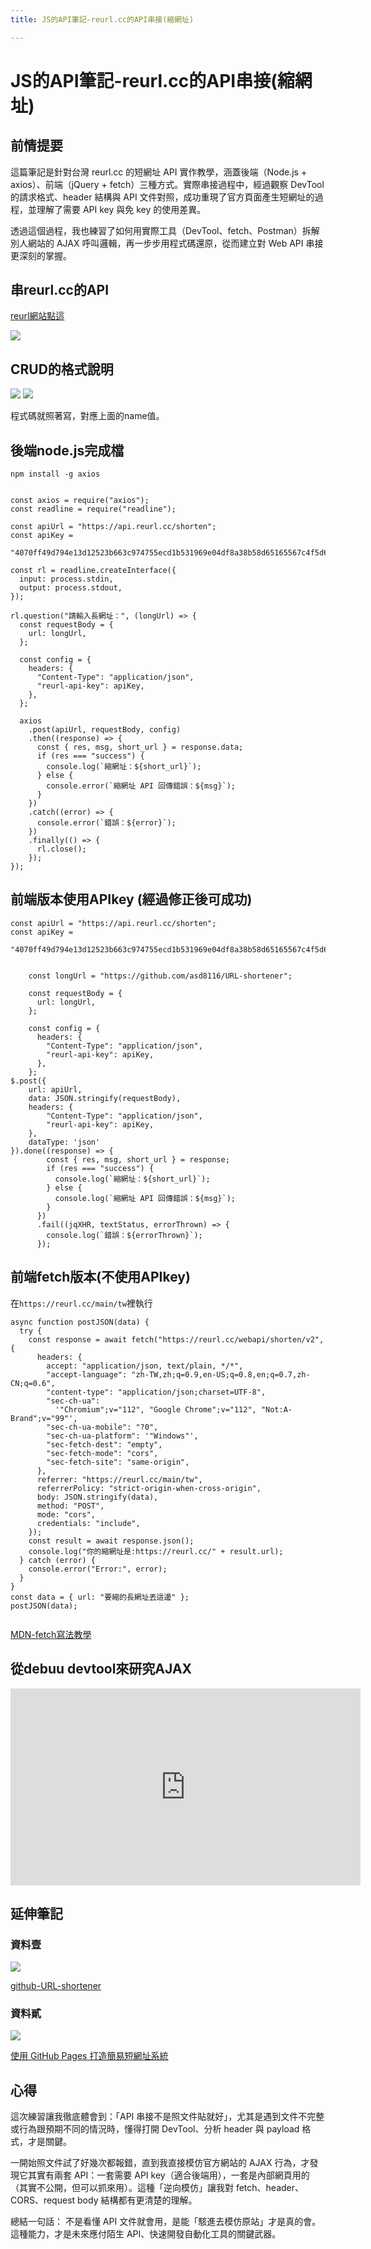 ```yaml
---
title: JS的API筆記-reurl.cc的API串接(縮網址)

---
```


# JS的API筆記-reurl.cc的API串接(縮網址)

## 前情提要
這篇筆記是針對台灣 reurl.cc 的短網址 API 實作教學，涵蓋後端（Node.js + axios）、前端（jQuery + fetch）三種方式。實際串接過程中，經過觀察 DevTool 的請求格式、header 結構與 API 文件對照，成功重現了官方頁面產生短網址的過程，並理解了需要 API key 與免 key 的使用差異。

透過這個過程，我也練習了如何用實際工具（DevTool、fetch、Postman）拆解別人網站的 AJAX 呼叫邏輯，再一步步用程式碼還原，從而建立對 Web API 串接更深刻的掌握。

## 串reurl.cc的API

[reurl網站點這](https://reurl.cc/info/api/tw)


![](https://i.imgur.com/effle2h.png)

## CRUD的格式說明
![](https://i.imgur.com/pmISXyy.png)
![](https://i.imgur.com/UuOxUc1.png)


程式碼就照著寫，對應上面的name值。

## 後端node.js完成檔


`npm install -g axios`


```javascript=

const axios = require("axios");
const readline = require("readline");

const apiUrl = "https://api.reurl.cc/shorten";
const apiKey =
  "4070ff49d794e13d12523b663c974755ecd1b531969e04df8a38b58d65165567c4f5d6";

const rl = readline.createInterface({
  input: process.stdin,
  output: process.stdout,
});

rl.question("請輸入長網址：", (longUrl) => {
  const requestBody = {
    url: longUrl,
  };

  const config = {
    headers: {
      "Content-Type": "application/json",
      "reurl-api-key": apiKey,
    },
  };

  axios
    .post(apiUrl, requestBody, config)
    .then((response) => {
      const { res, msg, short_url } = response.data;
      if (res === "success") {
        console.log(`縮網址：${short_url}`);
      } else {
        console.error(`縮網址 API 回傳錯誤：${msg}`);
      }
    })
    .catch((error) => {
      console.error(`錯誤：${error}`);
    })
    .finally(() => {
      rl.close();
    });
});

```

## 前端版本使用APIkey (經過修正後可成功)

```javascript=
const apiUrl = "https://api.reurl.cc/shorten";
const apiKey =
  "4070ff49d794e13d12523b663c974755ecd1b531969e04df8a38b58d65165567c4f5d6";


    const longUrl = "https://github.com/asd8116/URL-shortener";

    const requestBody = {
      url: longUrl,
    };

    const config = {
      headers: {
        "Content-Type": "application/json",
        "reurl-api-key": apiKey,
      },
    };
$.post({
    url: apiUrl,
    data: JSON.stringify(requestBody),
    headers: {
        "Content-Type": "application/json",
        "reurl-api-key": apiKey,
    },
    dataType: 'json'
}).done((response) => {
        const { res, msg, short_url } = response;
        if (res === "success") {
          console.log(`縮網址：${short_url}`);
        } else {
          console.log(`縮網址 API 回傳錯誤：${msg}`);
        }
      })
      .fail((jqXHR, textStatus, errorThrown) => {
        console.log(`錯誤：${errorThrown}`);
      });
```

## 前端fetch版本(不使用APIkey)

在`https://reurl.cc/main/tw`裡執行

```javascript=
async function postJSON(data) {
  try {
    const response = await fetch("https://reurl.cc/webapi/shorten/v2", {
      headers: {
        accept: "application/json, text/plain, */*",
        "accept-language": "zh-TW,zh;q=0.9,en-US;q=0.8,en;q=0.7,zh-CN;q=0.6",
        "content-type": "application/json;charset=UTF-8",
        "sec-ch-ua":
          '"Chromium";v="112", "Google Chrome";v="112", "Not:A-Brand";v="99"',
        "sec-ch-ua-mobile": "?0",
        "sec-ch-ua-platform": '"Windows"',
        "sec-fetch-dest": "empty",
        "sec-fetch-mode": "cors",
        "sec-fetch-site": "same-origin",
      },
      referrer: "https://reurl.cc/main/tw",
      referrerPolicy: "strict-origin-when-cross-origin",
      body: JSON.stringify(data),
      method: "POST",
      mode: "cors",
      credentials: "include",
    });
    const result = await response.json();
    console.log("你的縮網址是:https://reurl.cc/" + result.url);
  } catch (error) {
    console.error("Error:", error);
  }
}
const data = { url: "要縮的長網址丟這邊" };
postJSON(data);


```

[MDN-fetch寫法教學](https://developer.mozilla.org/en-US/docs/Web/API/Fetch_API/Using_Fetch#uploading_json_data)


## 從debuu devtool來研究AJAX

<iframe width="560" height="315" src="https://www.youtube.com/embed/9JzQPrGaMhw" title="YouTube video player" frameborder="0" allow="accelerometer; autoplay; clipboard-write; encrypted-media; gyroscope; picture-in-picture; web-share" allowfullscreen></iframe>

## 延伸筆記


### 資料壹
![](https://i.imgur.com/rOR3fZZ.png)

[github-URL-shortener](https://github.com/asd8116/URL-shortener)

### 資料貳
![](https://i.imgur.com/UnxlGo8.png)

[使用 GitHub Pages 打造簡易短網址系統](https://blog.poychang.net/how-to-use-github-pages-build-a-short-url-app/)


## 心得
這次練習讓我徹底體會到：「API 串接不是照文件貼就好」，尤其是遇到文件不完整或行為跟預期不同的情況時，懂得打開 DevTool、分析 header 與 payload 格式，才是關鍵。

一開始照文件試了好幾次都報錯，直到我直接模仿官方網站的 AJAX 行為，才發現它其實有兩套 API：一套需要 API key（適合後端用），一套是內部網頁用的（其實不公開，但可以抓來用）。這種「逆向模仿」讓我對 fetch、header、CORS、request body 結構都有更清楚的理解。

總結一句話：
不是看懂 API 文件就會用，是能「駭進去模仿原站」才是真的會。
這種能力，才是未來應付陌生 API、快速開發自動化工具的關鍵武器。